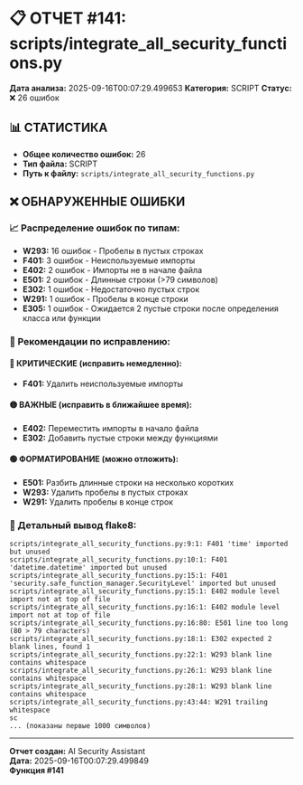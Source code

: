 # 📋 ОТЧЕТ #141: scripts/integrate_all_security_functions.py

**Дата анализа:** 2025-09-16T00:07:29.499653
**Категория:** SCRIPT
**Статус:** ❌ 26 ошибок

## 📊 СТАТИСТИКА

- **Общее количество ошибок:** 26
- **Тип файла:** SCRIPT
- **Путь к файлу:** `scripts/integrate_all_security_functions.py`

## ❌ ОБНАРУЖЕННЫЕ ОШИБКИ

### 📈 Распределение ошибок по типам:

- **W293:** 16 ошибок - Пробелы в пустых строках
- **F401:** 3 ошибок - Неиспользуемые импорты
- **E402:** 2 ошибок - Импорты не в начале файла
- **E501:** 2 ошибок - Длинные строки (>79 символов)
- **E302:** 1 ошибок - Недостаточно пустых строк
- **W291:** 1 ошибок - Пробелы в конце строки
- **E305:** 1 ошибок - Ожидается 2 пустые строки после определения класса или функции

### 🎯 Рекомендации по исправлению:

#### 🔴 КРИТИЧЕСКИЕ (исправить немедленно):
- **F401:** Удалить неиспользуемые импорты

#### 🟡 ВАЖНЫЕ (исправить в ближайшее время):
- **E402:** Переместить импорты в начало файла
- **E302:** Добавить пустые строки между функциями

#### 🟢 ФОРМАТИРОВАНИЕ (можно отложить):
- **E501:** Разбить длинные строки на несколько коротких
- **W293:** Удалить пробелы в пустых строках
- **W291:** Удалить пробелы в конце строк

### 📝 Детальный вывод flake8:

```
scripts/integrate_all_security_functions.py:9:1: F401 'time' imported but unused
scripts/integrate_all_security_functions.py:10:1: F401 'datetime.datetime' imported but unused
scripts/integrate_all_security_functions.py:15:1: F401 'security.safe_function_manager.SecurityLevel' imported but unused
scripts/integrate_all_security_functions.py:15:1: E402 module level import not at top of file
scripts/integrate_all_security_functions.py:16:1: E402 module level import not at top of file
scripts/integrate_all_security_functions.py:16:80: E501 line too long (80 > 79 characters)
scripts/integrate_all_security_functions.py:18:1: E302 expected 2 blank lines, found 1
scripts/integrate_all_security_functions.py:22:1: W293 blank line contains whitespace
scripts/integrate_all_security_functions.py:26:1: W293 blank line contains whitespace
scripts/integrate_all_security_functions.py:28:1: W293 blank line contains whitespace
scripts/integrate_all_security_functions.py:43:44: W291 trailing whitespace
sc
... (показаны первые 1000 символов)
```

---
**Отчет создан:** AI Security Assistant  
**Дата:** 2025-09-16T00:07:29.499849  
**Функция #141**
